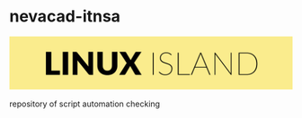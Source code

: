# nevacad-itnsa

[![banner][2]][1]

[1]: https://github.com/Kyuubang
[2]: linux-island.png (banner)

repository of script automation checking
